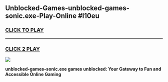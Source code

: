 
## Unblocked-Games-unblocked-games-sonic.exe-Play-Online #l10eu
<h3>
<a href="https://news.freeplayer.one?title=unblocked-games-sonic.exe&ref=3">CLICK TO PLAY</a></h3>
<hr>

<h3>
<a href="https://news.freeplayer.one?title=unblocked-games-sonic.exe&ref=3">CLICK 2 PLAY</a>
  
</h3>

<a href="https://news.freeplayer.one?title=unblocked-games-sonic.exe&ref=3"><img src="https://clearcache.store/games.png"></a>


**unblocked-games-sonic.exe games unblocked: Your Gateway to Fun and Accessible Online Gaming**
